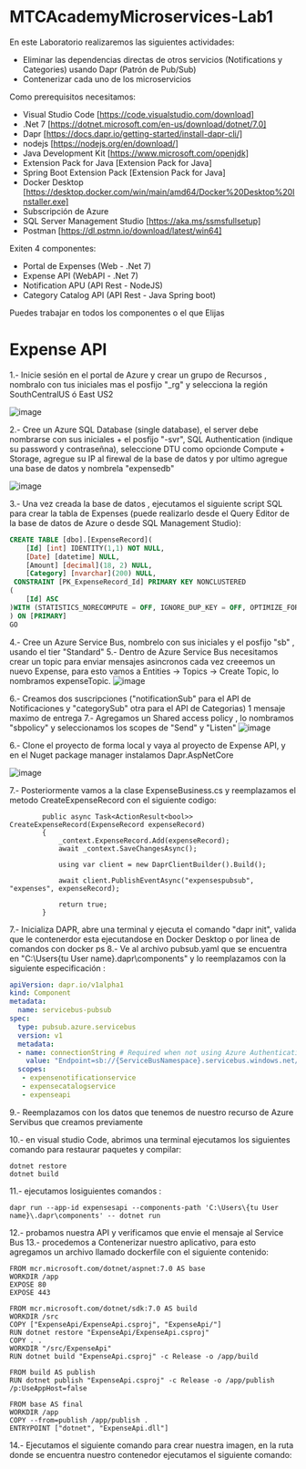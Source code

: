 # MTCAcademyMicroservices-Lab1

En este Laboratorio realizaremos las siguientes actividades: 
* Eliminar las dependencias directas de otros servicios (Notifications y Categories) usando Dapr (Patrón de Pub/Sub)
* Contenerizar cada uno de los microservicios

Como prerequisitos necesitamos: 
* Visual Studio Code [https://code.visualstudio.com/download]
* .Net 7 [https://dotnet.microsoft.com/en-us/download/dotnet/7.0]
* Dapr [https://docs.dapr.io/getting-started/install-dapr-cli/]
* nodejs [https://nodejs.org/en/download/]
* Java Development Kit [https://www.microsoft.com/openjdk]
* Extension Pack for Java [Extension Pack for Java]
* Spring Boot Extension Pack [Extension Pack for Java] 
* Docker Desktop [https://desktop.docker.com/win/main/amd64/Docker%20Desktop%20Installer.exe]
* Subscripción de Azure
* SQL Server Management Studio [https://aka.ms/ssmsfullsetup]
* Postman [https://dl.pstmn.io/download/latest/win64]

Exiten 4 componentes:
* Portal de Expenses (Web - .Net 7)
* Expense API (WebAPI - .Net 7)
* Notification APU (API Rest - NodeJS)
* Category Catalog API (API Rest - Java Spring boot)

Puedes trabajar en todos los componentes o el que Elijas 

# Expense API

1.- Inicie sesión en el portal de Azure y crear un grupo de Recursos , nombralo con tus iniciales mas el posfijo "_rg" y selecciona la región SouthCentralUS ó East US2

![image](https://user-images.githubusercontent.com/31298167/213099891-3230f48d-677c-4f12-8190-b184f5cfb568.png)

2.- Cree un Azure SQL Database (single database), el server debe nombrarse con sus iniciales + el posfijo "-svr", SQL Authentication (indique su password y contraseñna), seleccione DTU como opcionde Compute + Storage,  agregue su IP al firewal de la base de datos y por ultimo agregue una base de datos y nombrela "expensedb"

![image](https://user-images.githubusercontent.com/31298167/213102018-cccc1145-050c-4c43-9d71-25985902a64d.png)

3.- Una vez creada la base de datos , ejecutamos el siguiente script SQL para crear la tabla de Expenses (puede realizarlo desde el Query Editor de la base de datos de Azure o desde SQL Management Studio):
```SQL
CREATE TABLE [dbo].[ExpenseRecord](
	[Id] [int] IDENTITY(1,1) NOT NULL,
	[Date] [datetime] NULL,
	[Amount] [decimal](18, 2) NULL,
	[Category] [nvarchar](200) NULL,
 CONSTRAINT [PK_ExpenseRecord_Id] PRIMARY KEY NONCLUSTERED 
(
	[Id] ASC
)WITH (STATISTICS_NORECOMPUTE = OFF, IGNORE_DUP_KEY = OFF, OPTIMIZE_FOR_SEQUENTIAL_KEY = OFF) ON [PRIMARY]
) ON [PRIMARY]
GO

```

4.- Cree un Azure Service Bus, nombrelo con sus iniciales y el posfijo "sb" , usando el tier "Standard" 
5.- Dentro de Azure Service Bus necesitamos crear un topic para enviar mensajes asincronos cada vez creeemos un nuevo Expense, para esto vamos a Entities -> Topics -> Create Topic, lo nombramos expenseTopic.
![image](https://user-images.githubusercontent.com/31298167/213103901-770f195c-57a5-4ca7-847e-a924e24b0ccf.png)

6.- Creamos dos suscripciones ("notificationSub" para el API de Notificaciones y "categorySub" otra para el API de Categorias) 1 mensaje maximo de entrega
7.- Agregamos un Shared access policy , lo nombramos "sbpolicy" y seleccionamos los scopes de "Send" y "Listen"
![image](https://user-images.githubusercontent.com/31298167/213104679-5f5b1c96-a4d0-49b7-8172-c9f72f6bcf89.png)

6.- Clone el proyecto de forma local y vaya al proyecto de Expense API, y en el Nuget package manager instalamos Dapr.AspNetCore

![image](https://user-images.githubusercontent.com/31298167/213105932-2c3ea650-17a5-41a2-9064-84187e942b9a.png)


7.- Posteriormente vamos a la clase ExpenseBusiness.cs y reemplazamos el metodo CreateExpenseRecord con el siguiente codigo: 
```CSHARP
        public async Task<ActionResult<bool>> CreateExpenseRecord(ExpenseRecord expenseRecord)
        {
            _context.ExpenseRecord.Add(expenseRecord);
            await _context.SaveChangesAsync();

            using var client = new DaprClientBuilder().Build();
            
            await client.PublishEventAsync("expensespubsub", "expenses", expenseRecord);

            return true;
        }
```

7.- Inicializa DAPR, abre una terminal y ejecuta el comando "dapr init", valida que le contenerdor esta ejecutandose en Docker Desktop o por linea de comandos con docker ps
8.- Ve al archivo  pubsub.yaml que se encuentra en "C:\Users\{tu User name}\.dapr\components" y lo reemplazamos con la siguiente especificación :
```YAML
apiVersion: dapr.io/v1alpha1
kind: Component
metadata:
  name: servicebus-pubsub
spec:
  type: pubsub.azure.servicebus
  version: v1
  metadata:
  - name: connectionString # Required when not using Azure Authentication.
    value: "Endpoint=sb://{ServiceBusNamespace}.servicebus.windows.net/;SharedAccessKeyName={PolicyName};SharedAccessKey={Key};EntityPath={ServiceBus}"
  scopes:
   - expensenotificationservice
   - expensecatalogservice
   - expenseapi
```
9.- Reemplazamos con los datos que tenemos de nuestro recurso de Azure Servibus que creamos previamente

10.- en visual studio Code, abrimos una terminal ejecutamos los siguientes comando para restaurar paquetes y compilar:
```
dotnet restore
dotnet build
```

11.- ejecutamos losiguientes comandos :
```
dapr run --app-id expensesapi --components-path 'C:\Users\{tu User name}\.dapr\components' -- dotnet run

```
12.- probamos nuestra API y verificamos que envie el mensaje al Service Bus 
13.- procedemos a Contenerizar nuestro aplicativo, para esto agregamos un archivo llamado dockerfile con el siguiente contenido: 
```DOCKER
FROM mcr.microsoft.com/dotnet/aspnet:7.0 AS base
WORKDIR /app
EXPOSE 80
EXPOSE 443

FROM mcr.microsoft.com/dotnet/sdk:7.0 AS build
WORKDIR /src
COPY ["ExpenseApi/ExpenseApi.csproj", "ExpenseApi/"]
RUN dotnet restore "ExpenseApi/ExpenseApi.csproj"
COPY . .
WORKDIR "/src/ExpenseApi"
RUN dotnet build "ExpenseApi.csproj" -c Release -o /app/build

FROM build AS publish
RUN dotnet publish "ExpenseApi.csproj" -c Release -o /app/publish /p:UseAppHost=false

FROM base AS final
WORKDIR /app
COPY --from=publish /app/publish .
ENTRYPOINT ["dotnet", "ExpenseApi.dll"]
```
14.- Ejecutamos el siguiente comando para crear nuestra imagen, en la ruta donde se encuentra nuestro contenedor ejecutamos el siguiente comando: 
``` docker build --tag expenseapi .






